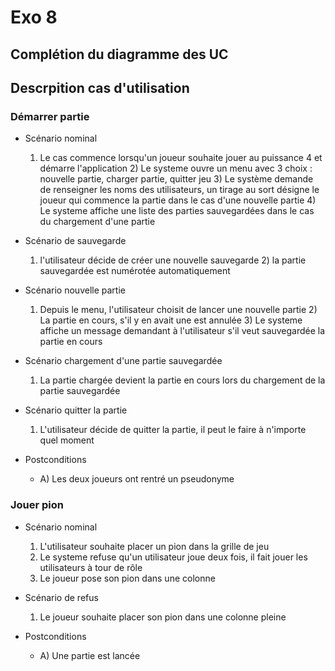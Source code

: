 # Exo 8 

## Complétion du diagramme des UC


## Descrpition cas d'utilisation

### Démarrer partie

- Scénario nominal
    1) Le cas commence lorsqu'un joueur souhaite jouer au puissance 4 et démarre l'application
        2) Le systeme ouvre un menu avec 3 choix : nouvelle partie, charger partie, quitter jeu
            3) Le système demande de renseigner les noms des utilisateurs, un tirage au sort désigne le joueur qui commence la partie dans le cas d'une nouvelle partie
            4) Le systeme affiche une liste des parties sauvegardées dans le cas du chargement d'une partie



- Scénario de sauvegarde 
    1) l'utilisateur décide de créer une nouvelle sauvegarde
        2) la partie sauvegardée est numérotée automatiquement

- Scénario nouvelle partie
    1) Depuis le menu, l'utilisateur choisit de lancer une nouvelle partie
        2) La partie en cours, s'il y en avait une est annulée
        3) Le systeme affiche un message demandant à l'utilisateur s'il veut sauvegardée la partie en cours

- Scénario chargement d'une partie sauvegardée
    1) La partie chargée devient la partie en cours lors du chargement de la partie sauvegardée 

- Scénario quitter la partie
    1) L'utilisateur décide de quitter la partie, il peut le faire à n'importe quel moment

- Postconditions
    - A) Les deux joueurs ont rentré un pseudonyme



### Jouer pion

- Scénario nominal
    1) L'utilisateur souhaite placer un pion dans la grille de jeu
    2) Le systeme refuse qu'un utilisateur joue deux fois, il fait jouer les utilisateurs à tour de rôle
    3) Le joueur pose son pion dans une colonne 

- Scénario de refus
    1) Le joueur souhaite placer son pion dans une colonne pleine

- Postconditions 
    - A) Une partie est lancée 

